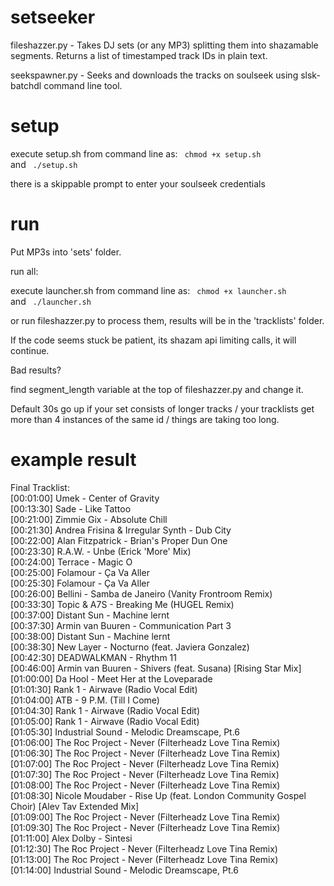 # setseeker

fileshazzer.py - Takes DJ sets (or any MP3) splitting them into shazamable segments. Returns a list of timestamped track IDs in plain text.

seekspawner.py - Seeks and downloads the tracks on soulseek using slsk-batchdl command line tool.



# setup

execute setup.sh from command line as: <code> chmod +x setup.sh </code> and <code> ./setup.sh </code>

there is a skippable prompt to enter your soulseek credentials

# run

Put MP3s into 'sets' folder.

run all:

  execute launcher.sh from command line as: <code> chmod +x launcher.sh </code> and <code> ./launcher.sh </code> 


or run fileshazzer.py to process them, results will be in the 'tracklists' folder.

  If the code seems stuck be patient, its shazam api limiting calls, it will continue.

  Bad results? 

   find segment_length variable at the top of fileshazzer.py and change it.
  
   Default 30s go up if your set consists of longer tracks / your tracklists get more than 4 instances of the same id / things are taking too long.


# example result

Final Tracklist:<br>
[00:01:00] Umek - Center of Gravity<br>
[00:13:30] Sade - Like Tattoo<br>
[00:21:00] Zimmie Gix - Absolute Chill<br>
[00:21:30] Andrea Frisina & Irregular Synth - Dub City<br>
[00:22:00] Alan Fitzpatrick - Brian's Proper Dun One<br>
[00:23:30] R.A.W. - Unbe (Erick 'More' Mix)<br>
[00:24:00] Terrace - Magic O<br>
[00:25:00] Folamour - Ça Va Aller<br>
[00:25:30] Folamour - Ça Va Aller<br>
[00:26:00] Bellini - Samba de Janeiro (Vanity Frontroom Remix)<br>
[00:33:30] Topic & A7S - Breaking Me (HUGEL Remix)<br>
[00:37:00] Distant Sun - Machine lernt<br>
[00:37:30] Armin van Buuren - Communication Part 3<br>
[00:38:00] Distant Sun - Machine lernt<br>
[00:38:30] New Layer - Nocturno (feat. Javiera Gonzalez)<br>
[00:42:30] DEADWALKMAN - Rhythm 11<br>
[00:46:00] Armin van Buuren - Shivers (feat. Susana) [Rising Star Mix]<br>
[01:00:00] Da Hool - Meet Her at the Loveparade<br>
[01:01:30] Rank 1 - Airwave (Radio Vocal Edit)<br>
[01:04:00] ATB - 9 P.M. (Till I Come)<br>
[01:04:30] Rank 1 - Airwave (Radio Vocal Edit)<br>
[01:05:00] Rank 1 - Airwave (Radio Vocal Edit)<br>
[01:05:30] Industrial Sound - Melodic Dreamscape, Pt.6<br>
[01:06:00] The Roc Project - Never (Filterheadz Love Tina Remix)<br>
[01:06:30] The Roc Project - Never (Filterheadz Love Tina Remix)<br>
[01:07:00] The Roc Project - Never (Filterheadz Love Tina Remix)<br>
[01:07:30] The Roc Project - Never (Filterheadz Love Tina Remix)<br>
[01:08:00] The Roc Project - Never (Filterheadz Love Tina Remix)<br>
[01:08:30] Nicole Moudaber - Rise Up (feat. London Community Gospel Choir) [Alev Tav Extended Mix]<br>
[01:09:00] The Roc Project - Never (Filterheadz Love Tina Remix)<br>
[01:09:30] The Roc Project - Never (Filterheadz Love Tina Remix)<br>
[01:11:00] Alex Dolby - Sintesi<br>
[01:12:30] The Roc Project - Never (Filterheadz Love Tina Remix)<br>
[01:13:00] The Roc Project - Never (Filterheadz Love Tina Remix)<br>
[01:14:00] Industrial Sound - Melodic Dreamscape, Pt.6


